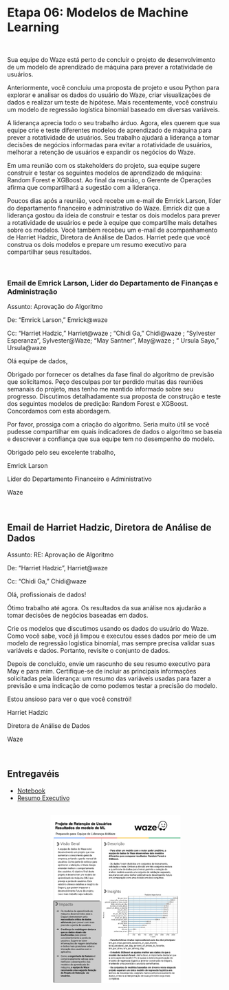 # Etapa 06: Modelos de Machine Learning

<br>

Sua equipe do Waze está perto de concluir o projeto de desenvolvimento de um modelo de aprendizado de máquina para prever a rotatividade de usuários. 

Anteriormente, você concluiu uma proposta de projeto e usou Python para explorar e analisar os dados do usuário do Waze, criar visualizações de dados e realizar um teste de hipótese. Mais recentemente, você construiu um modelo de regressão logística binomial baseado em diversas variáveis. 

A liderança aprecia todo o seu trabalho árduo. Agora, eles querem que sua equipe crie e teste diferentes modelos de aprendizado de máquina para prever a rotatividade de usuários. Seu trabalho ajudará a liderança a tomar decisões de negócios informadas para evitar a rotatividade de usuários, melhorar a retenção de usuários e expandir os negócios do Waze.  

Em uma reunião com os stakeholders do projeto, sua equipe sugere construir e testar os seguintes modelos de aprendizado de máquina: Random Forest e XGBoost. Ao final da reunião, o Gerente de Operações afirma que compartilhará a sugestão com a liderança. 

Poucos dias após a reunião, você recebe um e-mail de Emrick Larson, líder do departamento financeiro e administrativo do Waze. Emrick diz que a liderança gostou da ideia de construir e testar os dois modelos para prever a rotatividade de usuários e pede à equipe que compartilhe mais detalhes sobre os modelos. Você também recebeu um e-mail de acompanhamento de Harriet Hadzic, Diretora de Análise de Dados. Harriet pede que você construa os dois modelos e prepare um resumo executivo para compartilhar seus resultados. 

<br>

### Email de Emrick Larson, Líder do Departamento de Finanças e Administração 

Assunto: Aprovação do Algoritmo

De: “Emrick Larson,” Emrick@waze

Cc: “Harriet Hadzic,” Harriet@waze ; “Chidi Ga,” Chidi@waze ; “Sylvester Esperanza”, Sylvester@Waze; “May Santner”, May@waze ; “ Ursula Sayo,” Ursula@waze

Olá equipe de dados,

Obrigado por fornecer os detalhes da fase final do algoritmo de previsão que solicitamos. Peço desculpas por ter perdido muitas das reuniões semanais do projeto, mas tenho me mantido informado sobre seu progresso. Discutimos detalhadamente sua proposta de construção e teste dos seguintes modelos de predição: Random Forest e XGBoost. Concordamos com esta abordagem. 

Por favor, prossiga com a criação do algoritmo. Seria muito útil se você pudesse compartilhar em quais indicadores de dados o algoritmo se baseia e descrever a confiança que sua equipe tem no desempenho do modelo.

Obrigado pelo seu excelente trabalho,

Emrick Larson

Líder do Departamento Financeiro e Administrativo

Waze


<br>


## Email de Harriet Hadzic, Diretora de Análise de Dados 

Assunto: RE: Aprovação de Algoritmo

De: “Harriet Hadzic”, Harriet@waze

Cc: “Chidi Ga,” Chidi@waze

Olá, profissionais de dados!

Ótimo trabalho até agora. Os resultados da sua análise nos ajudarão a tomar decisões de negócios baseadas em dados. 

Crie os modelos que discutimos usando os dados do usuário do Waze. Como você sabe, você já limpou e executou esses dados por meio de um modelo de regressão logística binomial, mas sempre precisa validar suas variáveis ​​e dados. Portanto, revisite o conjunto de dados.

Depois de concluído, envie um rascunho de seu resumo executivo para May e para mim. Certifique-se de incluir as principais informações solicitadas pela liderança: um resumo das variáveis ​​usadas para fazer a previsão e uma indicação de como podemos testar a precisão do modelo. 

Estou ansioso para ver o que você constrói!

Harriet Hadzic

Diretora de Análise de Dados

Waze

<br>

## Entregavéis

- [Notebook](https://github.com/claudiaanjos/projetos-analise-dados/blob/main/projetos/projeto09/Etapa_06/06_Notebook.ipynb)
- [Resumo Executivo](https://github.com/claudiaanjos/projetos-analise-dados/blob/main/projetos/projeto09/Etapa_06/06_Resumo_Executivo.pdf)

<br>

<div align='center'>
    <img src="https://github.com/claudiaanjos/projetos-analise-dados/blob/main/projetos/projeto09/images/image07.png" width="60%"/>
</div>
